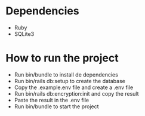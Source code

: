 # Dependencies

- Ruby
- SQLite3

# How to run the project

- Run bin/bundle to install de dependencies
- Run bin/rails db:setup to create the database
- Copy the .example.env file and create a .env file
- Run bin/rails db:encryption:init and copy the result
- Paste the result in the .env file
- Run bin/bundle to start the project
